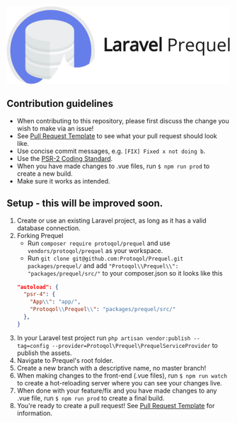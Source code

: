 ![Laravel Prequel](./assets/prequel.png)

## Contribution guidelines

- When contributing to this repository, please first discuss the change you wish to make via an issue!
- See [Pull Request Template](./pull_request_template.md) to see what your pull request should look like.
- Use concise commit messages, e.g. `[FIX] Fixed x not doing b`.
- Use the [PSR-2 Coding Standard](https://github.com/php-fig/fig-standards/blob/master/accepted/PSR-2-coding-style-guide.md).
- When you have made changes to .vue files, run `$ npm run prod` to create a new build.
- Make sure it works as intended.

## Setup - this will be improved soon.
1. Create or use an existing Laravel project, as long as it has a valid database connection.
2.  Forking Prequel
    - Run `composer require protoqol/prequel` and use `vendors/protoqol/prequel` as your workspace.
    - Run `git clone git@github.com:Protoqol/Prequel.git packages/prequel/` and add `"Protoqol\\Prequel\\": "packages/prequel/src/"` to
    your composer.json so it looks like this 
    ```json
    "autoload": {
      "psr-4": {
        "App\\": "app/",
        "Protoqol\\Prequel\\": "packages/prequel/src/"
      },
    }
    ```
3. In your Laravel test project run `php artisan vendor:publish --tag=config --provider=Protoqol\Prequel\PrequelServiceProvider` to publish the assets.
4. Navigate to Prequel's root folder. 
5. Create a new branch with a descriptive name, no master branch!
6. When making changes to the front-end (.vue files), run `$ npm run watch` to create a hot-reloading server where you can see your changes live. 
7. When done with your feature/fix and you have made changes to any .vue file, run `$ npm run prod` to create a final build. 
8. You're ready to create a pull request! See [Pull Request Template](./pull_request_template.md) for information.
